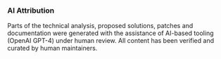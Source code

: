 ### AI Attribution

Parts of the technical analysis, proposed solutions, patches and documentation were generated with the assistance of AI-based tooling (OpenAI GPT-4) under human review. All content has been verified and curated by human maintainers.
